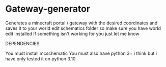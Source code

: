 # Gateway-generator
Generates a minecraft portal / gateway with the desired coordinates
and saves it to your world edit schematics folder so make sure you have world edit installed
If something isn't working for you just let me know

DEPENDENCIES

You must install mcschematic
You must also have python 3+ i think but i have only tested it on python 3.10
